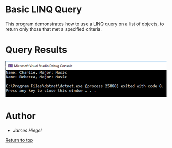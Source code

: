 ﻿# Basic LINQ Query

This program demonstrates how to use a LINQ query on a list of objects, to return only those that met a specified criteria.

# Query Results

![Displays two records](img/basic-query.PNG)

# Author

* *James Hiegel*

[Return to top](./README.md)